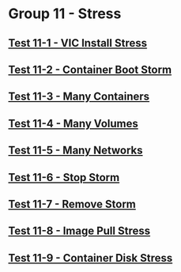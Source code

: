 Group 11 - Stress
=======


[Test 11-1 - VIC Install Stress](11-1-VIC-Install-Stress.md)
-
[Test 11-2 - Container Boot Storm](11-2-Container-Boot-Storm.md)
-
[Test 11-3 - Many Containers](11-3-Many-Containers.md)
-
[Test 11-4 - Many Volumes](11-4-Many-Volumes.md)
-
[Test 11-5 - Many Networks](11-5-Many-Networks.md)
-
[Test 11-6 - Stop Storm](11-6-Stop-Storm.md)
-
[Test 11-7 - Remove Storm](11-7-Remove-Storm.md)
-
[Test 11-8 - Image Pull Stress](11-8-Image-Pull-Stress.md)
-
[Test 11-9 - Container Disk Stress](11-9-Container-Disk-Stress.md)
-